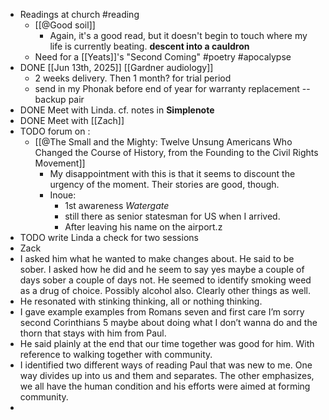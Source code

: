 - Readings at church #reading
	- [[@Good soil]]
		- Again, it's a good read, but it doesn't begin to touch where my life is currently beating. **descent into a cauldron**
	- Need for a [[Yeats]]'s "Second Coming" #poetry #apocalypse
- DONE [[Jun 13th, 2025]] [[Gardner audiology]]
	- 2 weeks delivery. Then 1 month? for trial period
	- send in my Phonak before end of year for warranty replacement -- backup pair
- DONE  Meet with Linda. cf. notes in **Simplenote**
- DONE Meet with [[Zach]]
- TODO forum on :
	- [[@The Small and the Mighty: Twelve Unsung Americans Who Changed the Course of History, from the Founding to the Civil Rights Movement]]
		- My disappointment with this is that it seems to discount the urgency of the moment. Their stories are good, though.
		- Inoue:
			- 1st awareness *Watergate*
			- still there as senior statesman for US when I arrived.
			- After leaving his name on the airport.z
- TODO write Linda a check for two sessions
- Zack
- I asked him what he wanted to make changes about. He said to be sober. I asked how he did and he seem to say yes maybe a couple of days sober a couple of days not. He seemed to identify smoking weed as a drug of choice. Possibly alcohol also. Clearly other things as well.
- He resonated with stinking thinking, all or nothing thinking.
- I gave example examples from Romans seven and first care I’m sorry second Corinthians 5 maybe about doing what I don’t wanna do and the thorn that stays with him from Paul.
- He said plainly at the end that our time together was good for him. With reference to walking together with community.
- I identified two different ways of reading Paul that was new to me. One way divides up into us and them and separates. The other emphasizes, we all have the human condition and his efforts were aimed at forming community.
-